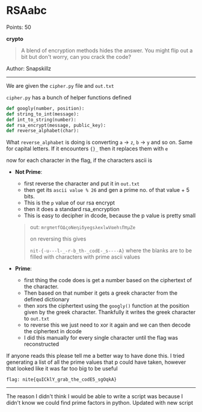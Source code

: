 # RSAabc

Points: 50

__crypto__

> A blend of encryption methods hides the answer. You might flip out a bit but don't worry, can you crack the code?

Author: Snapskillz

---

We are given the `cipher.py` file and `out.txt`

`cipher.py` has a bunch of helper functions defined
```python
def googly(number, position):
def string_to_int(message):
def int_to_string(number):
def rsa_encrypt(message, public_key):
def reverse_alphabet(char):
```

What `reverse_alphabet` is doing is converting `a` -> `z`, `b` -> `y` and so on. Same for capital letters. If it encounters `{}_` then it replaces them with `e`

now for each character in the flag, if the characters ascii is
- **Not Prime**: 
    - first reverse the character and put it in `out.txt`
    - then get its `ascii value % 26` and gen a prime no. of that value + 5 bits.
    - This is the `p` value of our rsa encrypt
    - then it does a standard rsa_encryption
    - This is easy to decipher in dcode, because the p value is pretty small

    > out: `mrgπeτfΟΔςoΝeηiδyegsλexlwVαehιΠπμZe`
    >
    > on reversing this gives
    >
    > `nit-{-u---l-_-r-b_th-_codE-_s----A}` where the blanks are to be filled with characters with prime ascii values

- **Prime**:
    - first thing the code does is get a number based on the ciphertext of the character. 
    - Then based on that number it gets a greek character from the defined dictionary
    - then xors the ciphertext using the `googly()` function at the position given by the greek character. Thankfully it writes the greek character to `out.txt`
    - to reverse this we just need to xor it again and we can then decode the ciphertext in dcode
    - I did this manually for every single character until the flag was reconstructed

If anyone reads this please tell me a better way to have done this. I tried generating a list of all the prime values that p could have taken, however that looked like it was far too big to be useful

```
flag: nite{quICklY_grab_the_codE5_sgOqkA}
```

---

The reason I didn't think I would be able to write a script was because 
I didn't know we could find prime factors in python. Updated with new script
